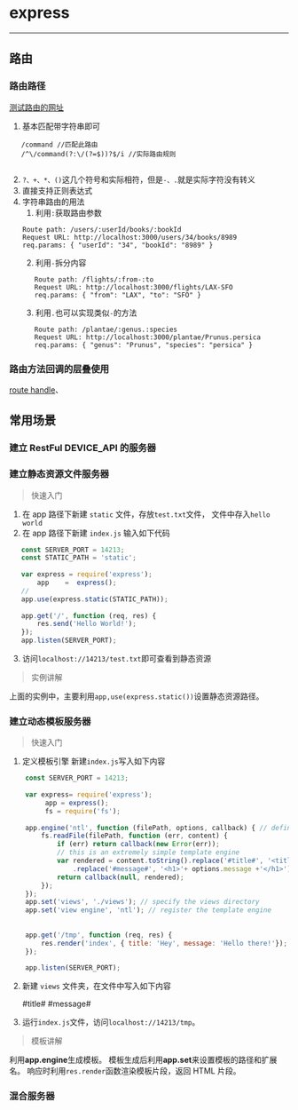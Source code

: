 express
===
---

## 路由

### 路由路径
[测试路由的网址](http://forbeslindesay.github.io/express-route-tester/?_ga=1.150002550.111570145.1472432629)
1. 基本匹配带字符串即可
```regexp
   /command //匹配此路由
   /^\/command(?:\/(?=$))?$/i //实际路由规则
   
```
2. `?、+、*、()`这几个符号和实际相符，但是`-、.`就是实际字符没有转义
3. 直接支持正则表达式
4. 字符串路由的用法
    1. 利用`:`获取路由参数
    ```
    Route path: /users/:userId/books/:bookId
    Request URL: http://localhost:3000/users/34/books/8989
    req.params: { "userId": "34", "bookId": "8989" }    
    ```
    2. 利用`-`拆分内容
    ```
       Route path: /flights/:from-:to
       Request URL: http://localhost:3000/flights/LAX-SFO
       req.params: { "from": "LAX", "to": "SFO" } 
    ```
    3. 利用`.`也可以实现类似`-`的方法
    ```
       Route path: /plantae/:genus.:species
       Request URL: http://localhost:3000/plantae/Prunus.persica
       req.params: { "genus": "Prunus", "species": "persica" } 
    ```

### 路由方法回调的层叠使用
[route handle](http://expressjs.com/en/guide/routing.html)、


## 常用场景
### 建立 RestFul DEVICE_API 的服务器

### 建立静态资源文件服务器
> 快速入门
1.  在 app 路径下新建 `static` 文件，存放`test.txt`文件，
文件中存入`hello world`
2. 在 app 路径下新建 `index.js` 输入如下代码
```js
   const SERVER_PORT = 14213;
   const STATIC_PATH = 'static';
   
   var express = require('express');
       app    =  express();
   //
   app.use(express.static(STATIC_PATH));
   
   app.get('/', function (req, res) {
       res.send('Hello World!');
   });
   app.listen(SERVER_PORT); 
```
3. 访问`localhost://14213/test.txt`即可查看到静态资源

> 实例讲解

上面的实例中，主要利用`app,use(express.static())`设置静态资源路径。

### 建立动态模板服务器

> 快速入门

1. 定义模板引擎
新建`index.js`写入如下内容
```js
    const SERVER_PORT = 14213;
    
    var express= require('express');
         app = express();
         fs = require('fs');
    
    app.engine('ntl', function (filePath, options, callback) { // define the template engine
        fs.readFile(filePath, function (err, content) {
            if (err) return callback(new Error(err));
            // this is an extremely simple template engine
            var rendered = content.toString().replace('#title#', '<title>'+ options.title +'</title>')
                .replace('#message#', '<h1>'+ options.message +'</h1>');
            return callback(null, rendered);
        });
    });
    app.set('views', './views'); // specify the views directory
    app.set('view engine', 'ntl'); // register the template engine
    
    
    app.get('/tmp', function (req, res) {
        res.render('index', { title: 'Hey', message: 'Hello there!'});
    });
    
    app.listen(SERVER_PORT);
```
2. 新建 `views` 文件夹，在文件中写入如下内容
  
    
    #title#
    #message#

3. 运行`index.js`文件，访问`localhost://14213/tmp`。

> 模板讲解

利用**app.engine**生成模板。
模板生成后利用**app.set**来设置模板的路径和扩展名。
响应时利用`res.render`函数渲染模板片段，返回 HTML 片段。
### 混合服务器



